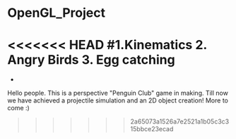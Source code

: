 # OpenGL_Project
<<<<<<< HEAD
#1.Kinematics 2. Angry Birds 3. Egg catching
=======
-
Hello people.
This is a perspective "Penguin Club" game in making. Till now we have achieved a projectile simulation and an 2D object creation!
More to come :)
>>>>>>> 2a65073a1526a7e2521a1b05c3c315bbce23ecad
